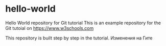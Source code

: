 # hello-world
Hello World repository for Git tutorial
This is an example repository for the Git tutoial on https://www.w3schools.com

This repository is built step by step in the tutorial.
Изменения на Гите
